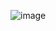 ![image](https://user-images.githubusercontent.com/93210173/228181557-d2c42b83-087e-439f-9194-33ef7cb705aa.png)
